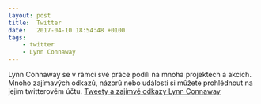 ```yaml
---
layout: post
title:  Twitter 
date:   2017-04-10 18:54:48 +0100
tags: 
    - twitter
    - Lynn Connaway
---
```

Lynn Connaway se v rámci své práce podílí na mnoha projektech a akcích. Mnoho zajímavých odkazů, názorů nebo událostí si můžete prohlédnout na jejím twitterovém účtu.
<a class="twitter-timeline" href="https://twitter.com/LynnConnaway">Tweety a zajímvé odkazy Lynn Connaway</a><script async src="//platform.twitter.com/widgets.js" charset="utf-8"></script>

